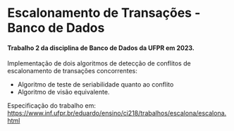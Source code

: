 # Escalonamento de Transações - Banco de Dados
#### Trabalho 2 da disciplina de Banco de Dados da UFPR em 2023.
Implementação de dois algoritmos de detecção de conflitos de escalonamento de transações concorrentes:
* Algoritmo de teste de seriabilidade quanto ao conflito
* Algoritmo de visão equivalente.

Especificação do trabalho em: https://www.inf.ufpr.br/eduardo/ensino/ci218/trabalhos/escalona/escalona.html

